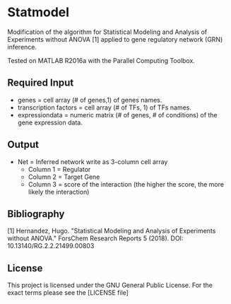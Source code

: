 # Statmodel

Modification of the algorithm for Statistical Modeling and Analysis of Experiments without ANOVA [1] applied to 
gene regulatory network (GRN) inference. 
 
Tested on MATLAB R2016a with the Parallel Computing Toolbox. 

Required Input 
--------------

* genes = cell array (# of genes,1) of genes names.
* transcription factors = cell array (# of TFs, 1)  of TFs names.
* expressiondata = numeric matrix (# of genes, # of conditions) of the gene expression data.

Output
------

* Net = Inferred network write as 3-column cell array 
	* Column 1 = Regulator 
	* Column 2 = Target Gene 
	* Column 3 = score of the interaction (the higher the score, the more likely the interaction)
		 
Bibliography		 
------------

[1] Hernandez, Hugo. "Statistical Modeling and Analysis of Experiments without ANOVA." ForsChem Research Reports 5 (2018). DOI: 10.13140/RG.2.2.21499.00803

License
-------

This project is licensed under the GNU General Public License. For the exact terms please see the [LICENSE file]
